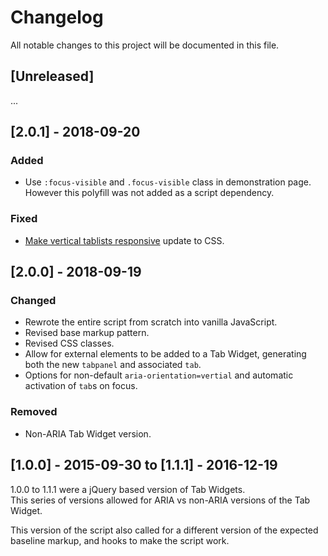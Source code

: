 # Changelog
All notable changes to this project will be documented in this file.

## [Unreleased]
...

## [2.0.1] - 2018-09-20
### Added
- Use `:focus-visible` and `.focus-visible` class in demonstration page. However this polyfill was not added as a script dependency.
### Fixed
- [Make vertical tablists responsive](https://github.com/scottaohara/a11y_tab_widget/issues/7) update to CSS.

## [2.0.0] - 2018-09-19
### Changed
- Rewrote the entire script from scratch into vanilla JavaScript.
- Revised base markup pattern.
- Revised CSS classes.
- Allow for external elements to be added to a Tab Widget, generating both the new `tabpanel` and associated `tab`.
- Options for non-default `aria-orientation=vertial` and automatic activation of `tab`s on focus. 
### Removed
- Non-ARIA Tab Widget version.


## [1.0.0] - 2015-09-30 to [1.1.1] - 2016-12-19
1.0.0 to 1.1.1 were a jQuery based version of Tab Widgets.  
This series of versions allowed for ARIA vs non-ARIA versions of the Tab Widget.

This version of the script also called for a different version of the expected baseline markup, and hooks to make the script work.  



